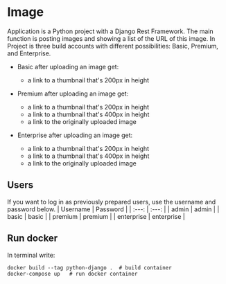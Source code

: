 # Image

Application is a Python project with a Django Rest Framework. 
The main function is posting images and showing a list of the URL of this image. 
In Project is three build accounts with different possibilities: Basic, Premium, and Enterprise.

- Basic after uploading an image get:
    -  a link to a thumbnail that's 200px in height

- Premium after uploading an image get:
    - a link to a thumbnail that's 200px in height
    - a link to a thumbnail that's 400px in height
    - a link to the originally uploaded image

- Enterprise after uploading an image get:
    - a link to a thumbnail that's 200px in height
    - a link to a thumbnail that's 400px in height
    - a link to the originally uploaded image

##  Users
If you want to log in as previously prepared users, use the username and password below.
| Username  | Password |
| :---: | :---: |
| admin  | admin  |
| basic  | basic  |
| premium  | premium  |
| enterprise  | enterprise  |

## Run docker
In terminal write:
```
docker build --tag python-django .  # build container
docker-compose up   # run docker container
```


